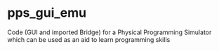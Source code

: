 # pps_gui_emu
Code (GUI and imported Bridge) for a Physical Programming Simulator which can be used as an aid to learn programming skills
